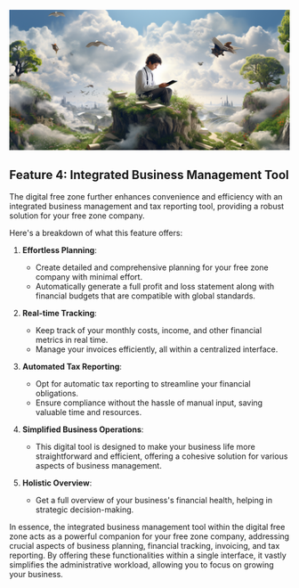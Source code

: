 ![](img/biz_mgmt.png)

## Feature 4: Integrated Business Management Tool

The digital free zone further enhances convenience and efficiency with an integrated business management and tax reporting tool, providing a robust solution for your free zone company. 

Here's a breakdown of what this feature offers:

1. **Effortless Planning**:
   * Create detailed and comprehensive planning for your free zone company with minimal effort.
   * Automatically generate a full profit and loss statement along with financial budgets that are compatible with global standards.

2. **Real-time Tracking**:
   * Keep track of your monthly costs, income, and other financial metrics in real time.
   * Manage your invoices efficiently, all within a centralized interface.

3. **Automated Tax Reporting**:
   * Opt for automatic tax reporting to streamline your financial obligations.
   * Ensure compliance without the hassle of manual input, saving valuable time and resources.

4. **Simplified Business Operations**:
   * This digital tool is designed to make your business life more straightforward and efficient, offering a cohesive solution for various aspects of business management.

5. **Holistic Overview**:
   * Get a full overview of your business's financial health, helping in strategic decision-making.

In essence, the integrated business management tool within the digital free zone acts as a powerful companion for your free zone company, addressing crucial aspects of business planning, financial tracking, invoicing, and tax reporting. By offering these functionalities within a single interface, it vastly simplifies the administrative workload, allowing you to focus on growing your business.